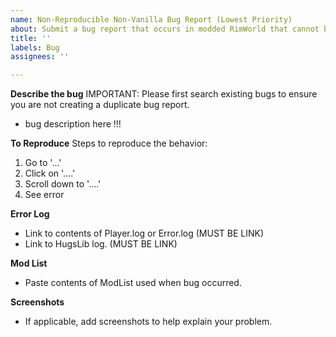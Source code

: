 ```yaml
---
name: Non-Reproducible Non-Vanilla Bug Report (Lowest Priority)
about: Submit a bug report that occurs in modded RimWorld that cannot be reproduced fairly consistantly.   
title: ''
labels: Bug
assignees: ''

---
```


**Describe the bug**
IMPORTANT: Please first search existing bugs to ensure you are not creating a duplicate bug report.  

* bug description here !!!   

**To Reproduce**
Steps to reproduce the behavior:
1. Go to '...'
2. Click on '....'
3. Scroll down to '....'
4. See error

**Error Log**
* Link to contents of Player.log or Error.log (MUST BE LINK)
* Link to HugsLib log. (MUST BE LINK)

**Mod List**
* Paste contents of ModList used when bug occurred.

**Screenshots**
* If applicable, add screenshots to help explain your problem.
